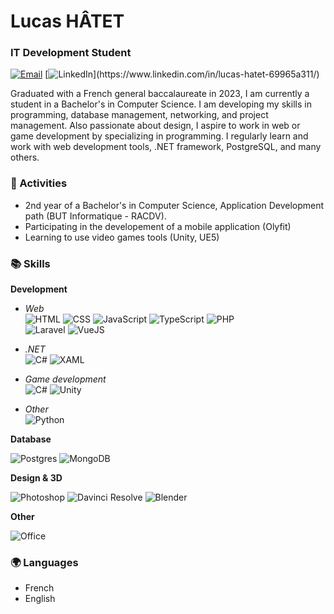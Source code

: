 # Lucas HÂTET

### IT Development Student
[![Email](https://img.shields.io/badge/-Email-red?style=for-the-badge)](mailto:lcs.hatet@gmail.com) [![LinkedIn](https://img.shields.io/badge/-LinkedIn-rgb(0,102,153)?style=for-the-badge&logo=linkedin)](https://www.linkedin.com/in/lucas-hatet-69965a311/) 

Graduated with a French general baccalaureate in 2023, I am currently a student in a Bachelor's in Computer Science. I am developing my skills in programming, database management, networking, and project management. Also passionate about design, I aspire to work in web or game development by specializing in programming. I regularly learn and work with web development tools, .NET framework, PostgreSQL, and many others.

### 🚀 Activities
* 2nd year of a Bachelor's in Computer Science, Application Development path (BUT Informatique - RACDV).
* Participating in the developement of a mobile application (Olyfit)
* Learning to use video games tools (Unity, UE5)

### 📚 Skills  
**Development**  
* *Web*  
    ![HTML](https://img.shields.io/badge/-HTML-E34F26?style=flat-square&logo=html5&logoColor=white) ![CSS](https://img.shields.io/badge/-CSS-1572B6?style=flat-square&logo=css3) ![JavaScript](https://img.shields.io/badge/-JavaScript-F7DF1E?style=flat-square&logo=javascript&logoColor=black) ![TypeScript](https://img.shields.io/badge/-TypeScript-3178C6?style=flat-square&logo=typescript&logoColor=white) ![PHP](https://img.shields.io/badge/-PHP-777BB4?style=flat-square&logo=php&logoColor=white)  
    ![Laravel](https://img.shields.io/badge/-Laravel-FF2D20?style=flat-square&logo=laravel&logoColor=white) ![VueJS](https://img.shields.io/badge/-VueJS-4FC08D?style=flat-square&logo=vue.js&logoColor=white)
* *.NET*  
![C#](https://img.shields.io/badge/-C%23-942C86?style=flat-square&logo=cplusplus)
![XAML](https://img.shields.io/badge/-XAML-1657BD?style=flat-square&logo=xml)

* *Game development*  
![C#](https://img.shields.io/badge/-C%23-942C86?style=flat-square&logo=cplusplus)
![Unity](https://img.shields.io/badge/-Unity-black?style=flat-square&logo=unity)

* *Other*  
![Python](https://img.shields.io/badge/-Python-3675A6?style=flat-square&logo=Python&logoColor=white)

**Database**

![Postgres](https://img.shields.io/badge/-PostgreSQL-336791?style=flat-square&logo=postgresql&logoColor=white) 
![MongoDB](https://img.shields.io/badge/-MongoDB-006849?style=flat-square&logo=mongodb&logoColor=white)


**Design & 3D** 

![Photoshop](https://img.shields.io/badge/-Photoshop-001e36?style=flat-square&logo=photopea&logoColor=white) 
![Davinci Resolve](https://img.shields.io/badge/-Davinci-37474f?style=flat-square&logo=davinciresolve&logoColor=white) 
![Blender](https://img.shields.io/badge/-Blender-ea7600?style=flat-square&logo=blender&logoColor=white)

**Other**  

![Office](https://img.shields.io/badge/-Office-da3b03?style=flat-square&logo=libreoffice&logoColor=white)

### 🌍 Languages
* French
* English
